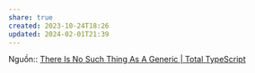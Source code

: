 ```yaml
---
share: true
created: 2023-10-24T18:26
updated: 2024-02-01T21:39
---
```


Nguồn:: [There Is No Such Thing As A Generic | Total TypeScript](https://www.totaltypescript.com/no-such-thing-as-a-generic)
